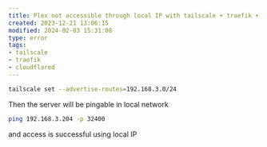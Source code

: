 ```yaml
---
title: Plex not accessible through local IP with tailscale + traefik + cloudflared
created: 2023-12-21 13:06:15
modified: 2024-02-03 15:31:08
type: error
tags:
- tailscale
- traefik
- cloudflared
---
```


```bash
tailscale set --advertise-routes=192.168.3.0/24
```

Then the server will be pingable in local network 

```bash
ping 192.168.3.204 -p 32400
```

and access is successful using local IP 
